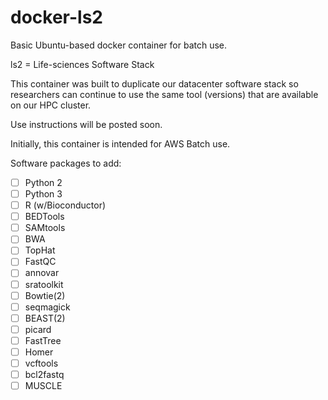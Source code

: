 # docker-ls2
Basic Ubuntu-based docker container for batch use.

ls2 = Life-sciences Software Stack

This container was built to duplicate our datacenter software stack so researchers can continue to use the same tool (versions) that are available on our HPC cluster.

Use instructions will be posted soon.

Initially, this container is intended for AWS Batch use.

Software packages to add:

- [ ] Python 2
- [ ] Python 3
- [ ] R (w/Bioconductor)
- [ ] BEDTools
- [ ] SAMtools
- [ ] BWA
- [ ] TopHat
- [ ] FastQC
- [ ] annovar
- [ ] sratoolkit
- [ ] Bowtie(2)
- [ ] seqmagick
- [ ] BEAST(2)
- [ ] picard
- [ ] FastTree
- [ ] Homer
- [ ] vcftools
- [ ] bcl2fastq
- [ ] MUSCLE
